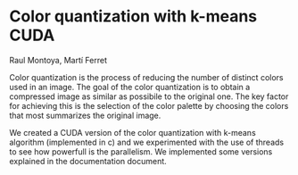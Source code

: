 # Color quantization with k-means CUDA
Raul Montoya, Martí Ferret

Color quantization is the process of reducing the number of distinct colors used in an image. The goal of the color quantization is to obtain a compressed image as similar as possibile to the original one. The key factor for achieving this is the selection of the color palette by choosing the colors that most summarizes the original image.

We created a CUDA version of the color quantization with k-means algorithm (implemented in c) and we experimented with the use of threads to see how powerfull is the parallelism. We implemented some versions explained in the documentation document.
